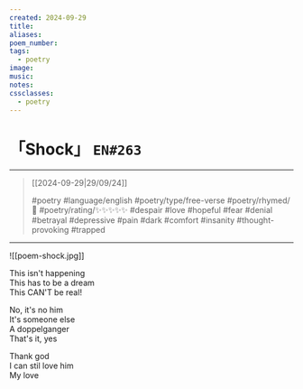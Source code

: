 ```yaml
---
created: 2024-09-29
title:
aliases:
poem_number:
tags:
  - poetry
image:
music:
notes:
cssclasses:
  - poetry
---
```

# 「Shock」 `EN#263`

---

> [[2024-09-29|29/09/24]]
> 
> #poetry 
> #language/english 
> #poetry/type/free-verse 
> #poetry/rhymed/🔴 
> #poetry/rating/✨✨✨✨✨ 
> #despair #love #hopeful #fear #denial #betrayal #depressive #pain #dark #comfort #insanity #thought-provoking #trapped 

---

![[poem-shock.jpg]]

This isn't happening  
This has to be a dream  
This CAN'T be real!  
  
No, it's no him  
It's someone else  
A doppelganger  
That's it, yes  
  
Thank god  
I can stil love him  
My love